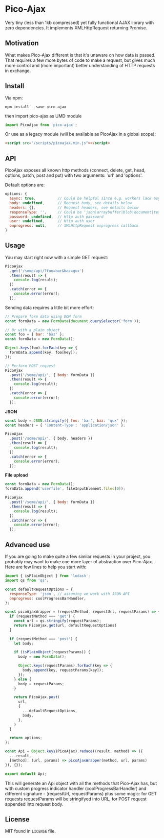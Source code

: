 # Pico-Ajax
Very tiny (less than 1kb compressed) yet fully functional AJAX library with zero dependencies. It implements XMLHttpRequest returning Promise.

## Motivation
What makes Pico-Ajax different is that it's unaware on how data is passed. That requires a few more bytes of code to make a request, but gives much more control and (more important) better understanding of HTTP requests in exchange.

## Install
Via npm:

```
npm install --save pico-ajax
```

then import pico-ajax as UMD module
```javascript
import PicoAjax from 'pico-ajax';
```

Or use as a legacy module (will be available as PicoAjax in a global scope):
```html
<script src="/scripts/picoajax.min.js"></script>
```

## API

PicoAjax exposes all known http methods (connect, delete, get, head, options, patch, post and put) with two arguments: 'url' and 'options'.

Default options are:
```javascript
options: {
  async: true,          // Could be helpful since e.g. workers lack async support
  body: undefined,      // Request body, see details below
  headers: {},          // Request headers, see details below
  responseType: '',     // Could be 'json|arraybuffer|blob|document|text',
  password: undefined,  // Http auth password
  user: undefined,      // Http auth user
  onprogress: null,     // XMLHttpRequest onprogress callback
}
```

## Usage

You may start right now with a simple GET request:
```javascript
PicoAjax
  .get('/some/api/?foo=bar&baz=qux')
  .then(result => {
    console.log(result);
  })
  .catch(error => {
    console.error(error);
  });
```

Sending data requires a little bit more effort:

```javascript
// Prepare form data using DOM form
const formData = new FormData(document.querySelector('form'));

// Or with a plain object
const foo = { bar: 'baz' };
const formData = new FormData();

Object.keys(foo).forEach(key => {
  formData.append(key, foo[key]);
});

// Perform POST request
PicoAjax
  .post('/some/api/', { body: formData })
  .then(result => {
    console.log(result);
  })
  .catch(error => {
    console.error(error);
  });
```

**JSON**

```javascript
const body = JSON.stringify({ foo: 'bar', baz: 'qux' });
const headers = { 'Content-Type': 'application/json' };

PicoAjax
  .post('/some/api/', { body, headers })
  .then(result => {
    console.log(result);
  })
  .catch(error => {
    console.error(error);
  });
```

**File upload**

```javascript
const formData = new FormData();
formData.append('userfile', fileInputElement.files[0]);

PicoAjax
  .post('/some/api/', { body: formData })
  .then(result => {
    console.log(result);
  })
  .catch(error => {
    console.error(error);
  });
```

## Advanced use

If you are going to make quite a few similar requests in your project, you probably
may want to make one more layer of abstraction over Pico-Ajax. Here are few lines to
help you start with:
```javascript
import { isPlainObject } from 'lodash';
import qs from 'qs';

const defaultRequestOptions = {
  responseType: 'json', // assuming we work with JSON API
  onprogress: coolProgressBarHandler,
};

const picoAjaxWrapper = (requestMethod, requestUrl, requestParams) => {
  if (requestMethod === 'get') {
    const url = qs.stringify(requestParams);
    return PicoAjax.get(url, defaultRequestOptions)
  }

  if (requestMethod === 'post') {
    let body;

    if (isPlainObject(requestParams)) {
      body = new FormData();

      Object.keys(requestParams).forEach(key => {
        body.append(key, requestParams[key]);
      });
    } else {
      body = requestParams;
    }

    return PicoAjax.post(
      url,
      {
        ...defaultRequestOptions,
        body,
      },
    )
  }

  return options;
};

const Api = Object.keys(PicoAjax).reduce((result, method) => ({
  ...result,
  [method]: (url, params) => picoAjaxWrapper(method, url, params)
}), {});

export default Api;
```

This will generate an Api object with all the methods that Pico-Ajax has, but with
custom progress indicator handler (coolProgressBarHandler) and different signature -
(requestUrl, requestParams) plus some magic: for GET requests requestParams
will be stringifyed into URL, for POST request appended into request body.

## License

MIT found in `LICENSE` file.
